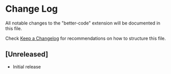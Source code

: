 # Change Log

All notable changes to the "better-code" extension will be documented in this file.

Check [Keep a Changelog](http://keepachangelog.com/) for recommendations on how to structure this file.

## [Unreleased]

- Initial release